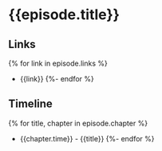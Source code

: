 # {{episode.title}}

## Links
{% for link in episode.links %}
* {{link}}
{%- endfor %}

## Timeline
{% for title, chapter in episode.chapter %}
* {{chapter.time}} - {{title}}
{%- endfor %}

